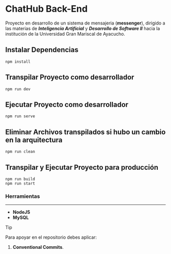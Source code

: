 # ChatHub Back-End

Proyecto en desarrollo de un sistema de mensajeria (**messenger**), dirigido a las materias de 
**_Inteligencia Artificial_** y **_Desarrollo de Software II_** hacia la institución de la Universidad Gran Mariscal de Ayacucho.

## Instalar Dependencias
```
npm install
```

## Transpilar Proyecto como desarrollador
```
npm run dev
```

## Ejecutar Proyecto como desarrollador
```
npm run serve
```

## Eliminar Archivos transpilados si hubo un cambio en la arquitectura

```
npm run clean
```

## Transpilar y Ejecutar Proyecto para producción
```
npm run build
npm run start
```

### Herramientas
***
- **NodeJS**
- **MySQL**

> [!TIP]
> Para apoyar en el repositorio debes aplicar:
> 1. <strong>Conventional Commits</strong>.